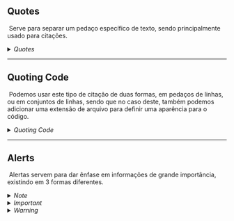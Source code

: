 ## Quotes

&nbsp;Serve para separar um pedaço específico de texto, sendo principalmente usado para citações.

<details><summary><i>Quotes</i></summary>

> Para usarmos o quote, adicionamos ">" ao início da linha
> 
> Isto aqui já é um "*quote*" de primeiro nível.
> 
> > Este é um de segundo.
> > 
> > > É impossível retornar para o nível anterior, podemos apenas nos manter no mesmo ou avançar.

</details>

* * *

## Quoting Code

&nbsp;Podemos usar este tipo de citação de duas formas, em pedaços de linhas, ou em conjuntos de linhas, sendo que no caso deste, também podemos adicionar uma extensão de arquivo para definir uma aparência para o código.

<details><summary><i>Quoting Code</i></summary>

> inline: \`sou uma citação inline\`
> 
> conjunto de linhas: \`\`\`c
> // exemplo de texto em c  
> int main(void)  
> {  
> return (0);  
> }
> \`\`\`
> 
> inline: `sou uma citação inline`
> 
> conjunto de linhas:
>```c
> // exemplo de texto em c
> int	main(void)
> {
>     return (0);
> }
> ```

</details>

***

## Alerts
&nbsp;Alertas servem para dar ênfase em informações de grande importância, existindo em 3 formas diferentes.

<details><summary><i>Note</i></summary>

> [*NOTE] <br>
> Substitua o "*" por "!".

>[!NOTE]
>Substitua o "*" por "!".*
</details>
<details><summary><i>Important</i></summary>

>[*IMPORTANT] <br>
>O mesmo aqui.

>[!IMPORTANT]
>O mesmo aqui.
</details>
<details><summary><i>Warning</i></summary>

>[*WARNING] <br>
>E aqui.

>[!WARNING]
>E aqui.
</details>